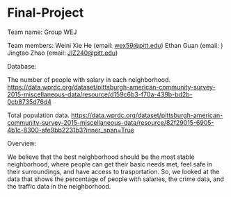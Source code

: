 # Final-Project

Team name: Group WEJ

Team members: 
Weini Xie He (email: wex59@pitt.edu)
Ethan Guan (email: )
Jingtao Zhao (email: JIZ240@pitt.edu)

Database:

The number of people with salary in each neighborhood.
https://data.wprdc.org/dataset/pittsburgh-american-community-survey-2015-miscellaneous-data/resource/d159c6b3-f70a-439b-bd2b-0cb8735d76d4

Total population data.
https://data.wprdc.org/dataset/pittsburgh-american-community-survey-2015-miscellaneous-data/resource/82f29015-6905-4b1c-8300-afe9bb2231b3?inner_span=True

Overview:

We believe that the best neighborhood should be the most stable neighborhood, where people can get their basic needs met, feel safe in their surroundings, and have access to trasportation. So, we looked at the data that shows the percentage of people with salaries, the crime data, and the traffic data in the neighborhood.


